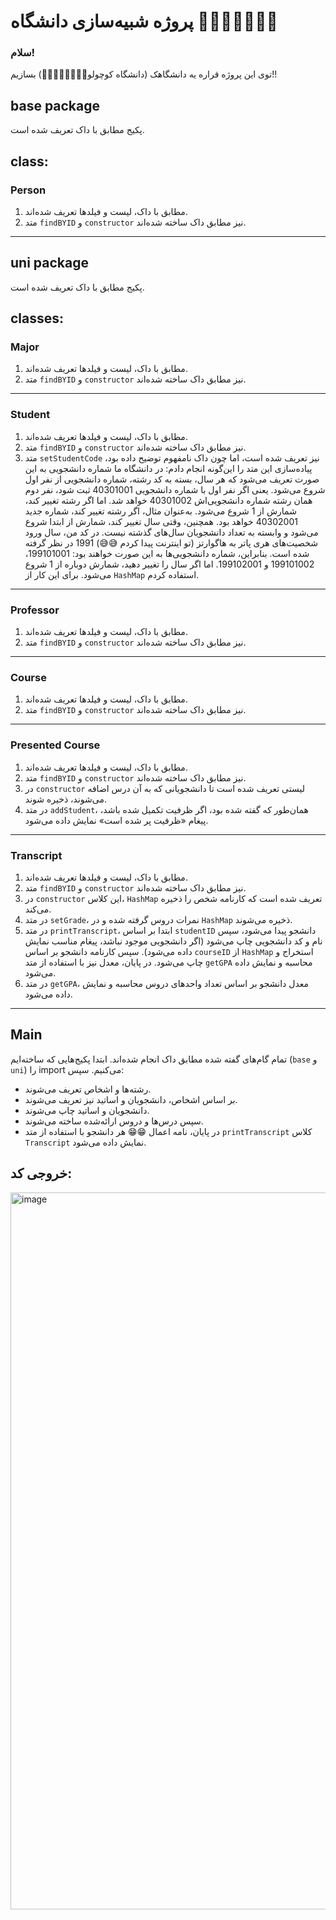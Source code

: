 # پروژه شبیه‌سازی دانشگاه 👨🏻‍🎓🏫👩🏻‍🎓
### سلام!
توی این پروژه قراره یه دانشگاهک (دانشگاه کوچولو🤏🏻🤏🏻😭😭✨✨) بسازیم!!

## base package
پکیج مطابق با داک تعریف شده است.

## **class:**
### Person
 1. مطابق با داک، لیست و فیلدها تعریف شده‌اند.
 2. متد `findBYID` و `constructor` نیز مطابق داک ساخته شده‌اند.
---
## uni package
پکیج مطابق با داک تعریف شده است.

## **classes:**
### Major
 1. مطابق با داک، لیست و فیلدها تعریف شده‌اند.
 2. متد `findBYID` و `constructor` نیز مطابق داک ساخته شده‌اند.

---
### Student
 1. مطابق با داک، لیست و فیلدها تعریف شده‌اند.
 2. متد `findBYID` و `constructor` نیز مطابق داک ساخته شده‌اند.
 3. متد `setStudentCode` نیز تعریف شده است، اما چون داک نامفهوم توضیح داده بود، پیاده‌سازی این متد را این‌گونه انجام دادم:
    در دانشگاه ما شماره دانشجویی به این صورت تعریف می‌شود که هر سال، بسته به کد رشته، شماره دانشجویی از نفر اول شروع می‌شود. یعنی اگر نفر اول با شماره دانشجویی 40301001 ثبت شود، نفر دوم همان رشته شماره دانشجویی‌اش 40301002 خواهد شد. اما اگر رشته تغییر کند، شمارش از 1 شروع می‌شود. به‌عنوان مثال، اگر رشته تغییر کند، شماره جدید 40302001 خواهد بود. همچنین، وقتی سال تغییر کند، شمارش از ابتدا شروع می‌شود و وابسته به تعداد دانشجویان سال‌های گذشته نیست. 
    در کد من، سال ورود شخصیت‌های هری پاتر به هاگوارتز (تو اینترنت پیدا کردم 😅😅) 1991 در نظر گرفته شده است. بنابراین، شماره دانشجویی‌ها به این صورت خواهند بود: 199101001، 199101002 و 199102001. اما اگر سال را تغییر دهید، شمارش دوباره از 1 شروع می‌شود. برای این کار از `HashMap` استفاده کردم.

---
### Professor
 1. مطابق با داک، لیست و فیلدها تعریف شده‌اند.
 2. متد `findBYID` و `constructor` نیز مطابق داک ساخته شده‌اند.

---
### Course
 1. مطابق با داک، لیست و فیلدها تعریف شده‌اند.
 2. متد `findBYID` و `constructor` نیز مطابق داک ساخته شده‌اند.

---
### Presented Course
 1. مطابق با داک، لیست و فیلدها تعریف شده‌اند.
 2. متد `findBYID` و `constructor` نیز مطابق داک ساخته شده‌اند.
 3. در `constructor` لیستی تعریف شده است تا دانشجویانی که به آن درس اضافه می‌شوند، ذخیره شوند.
 4. در متد `addStudent`، همان‌طور که گفته شده بود، اگر ظرفیت تکمیل شده باشد، پیغام «ظرفیت پر شده است» نمایش داده می‌شود.

---
### Transcript
 1. مطابق با داک، لیست و فیلدها تعریف شده‌اند.
 2. متد `findBYID` و `constructor` نیز مطابق داک ساخته شده‌اند.
 3. در `constructor` این کلاس، `HashMap` تعریف شده است که کارنامه شخص را ذخیره می‌کند.
 4. در متد `setGrade`، نمرات دروس گرفته شده و در `HashMap` ذخیره می‌شوند.
 5. در متد `printTranscript`، ابتدا بر اساس `studentID` دانشجو پیدا می‌شود، سپس نام و کد دانشجویی چاپ می‌شود (اگر دانشجویی موجود نباشد، پیغام مناسب نمایش داده می‌شود). سپس کارنامه دانشجو بر اساس `courseID` از `HashMap` استخراج و چاپ می‌شود. در پایان، معدل نیز با استفاده از متد `getGPA` محاسبه و نمایش داده می‌شود.
 6. در متد `getGPA`، معدل دانشجو بر اساس تعداد واحدهای دروس محاسبه و نمایش داده می‌شود.

---
## Main
تمام گام‌های گفته شده مطابق داک انجام شده‌اند.
ابتدا پکیج‌هایی که ساخته‌ایم (`base` و `uni`) را import می‌کنیم. سپس:
- رشته‌ها و اشخاص تعریف می‌شوند.
- بر اساس اشخاص، دانشجویان و اساتید نیز تعریف می‌شوند.
- دانشجویان و اساتید چاپ می‌شوند.
- سپس درس‌ها و دروس ارائه‌شده ساخته می‌شوند.
- در پایان، نامه اعمال 😁😁 هر دانشجو با استفاده از متد `printTranscript` کلاس `Transcript` نمایش داده می‌شود.

## خروجی کد:

<img width="1147" alt="image" src="https://github.com/user-attachments/assets/2a19bfd6-1d84-4abd-9638-8176803e1f73" />


